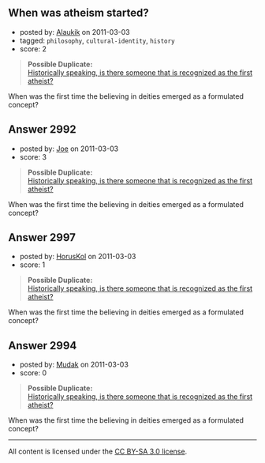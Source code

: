 ## When was atheism started?

- posted by: [Alaukik](https://stackexchange.com/users/-1/1173-alaukik) on 2011-03-03
- tagged: `philosophy`, `cultural-identity`, `history`
- score: 2

> **Possible Duplicate:**  
> [Historically speaking, is there someone that is recognized as the first atheist?](http://atheism.stackexchange.com/questions/2033/historically-speaking-is-there-someone-that-is-recognized-as-the-first-atheist)  

<!-- End of automatically inserted text -->

When was the first time the believing in deities emerged as a formulated concept?


## Answer 2992

- posted by: [Joe](https://stackexchange.com/users/-1/1064-joe) on 2011-03-03
- score: 3

> **Possible Duplicate:**  
> [Historically speaking, is there someone that is recognized as the first atheist?](http://atheism.stackexchange.com/questions/2033/historically-speaking-is-there-someone-that-is-recognized-as-the-first-atheist)  

<!-- End of automatically inserted text -->

When was the first time the believing in deities emerged as a formulated concept?


## Answer 2997

- posted by: [HorusKol](https://stackexchange.com/users/-1/921-horuskol) on 2011-03-03
- score: 1

> **Possible Duplicate:**  
> [Historically speaking, is there someone that is recognized as the first atheist?](http://atheism.stackexchange.com/questions/2033/historically-speaking-is-there-someone-that-is-recognized-as-the-first-atheist)  

<!-- End of automatically inserted text -->

When was the first time the believing in deities emerged as a formulated concept?


## Answer 2994

- posted by: [Mudak](https://stackexchange.com/users/-1/205-mudak) on 2011-03-03
- score: 0

> **Possible Duplicate:**  
> [Historically speaking, is there someone that is recognized as the first atheist?](http://atheism.stackexchange.com/questions/2033/historically-speaking-is-there-someone-that-is-recognized-as-the-first-atheist)  

<!-- End of automatically inserted text -->

When was the first time the believing in deities emerged as a formulated concept?



---

All content is licensed under the [CC BY-SA 3.0 license](https://creativecommons.org/licenses/by-sa/3.0/).
